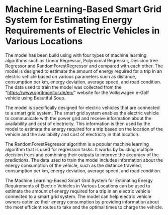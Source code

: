 # Machine Learning-Based Smart Grid System for Estimating Energy Requirements of Electric Vehicles in Various Locations

The model has been build using with four types of machine learning algorithms such as Linear Regressor, Polynomial Regressor, Desicion tree Regressor and RandomForestRegressor and compared with each other. The model is designed to estimate the amount of energy required for a trip in an electric vehicle based on various parameters such as distance, consumption per km, energy deviation, average speed, and road condition. The data used to train the model was collected from the "https://www.spritmonitor.de/en/" website for the Volkswagen e-Golf vehicle using Beautiful Soup.

The model is specifically designed for electric vehicles that are connected to a smart grid system. The smart grid system enables the electric vehicle to communicate with the power grid and receive information about the availability and cost of electricity. This information is then used by the model to estimate the energy required for a trip based on the location of the vehicle and the availability and cost of electricity in that location.

The RandomForestRegressor algorithm is a popular machine learning algorithm that is used for regression tasks. It works by building multiple decision trees and combining their outputs to improve the accuracy of the predictions. The data used to train the model includes information about the energy consumption of the vehicle, such as the distance traveled, consumption per km, energy deviation, average speed, and road condition.

The Machine Learning-Based Smart Grid System for Estimating Energy Requirements of Electric Vehicles in Various Locations can be used to estimate the amount of energy required for a trip in an electric vehicle connected to a smart grid system. The model can help electric vehicle owners optimize their energy consumption by providing information about the most efficient routes to take and the optimal times to charge the vehicle.
